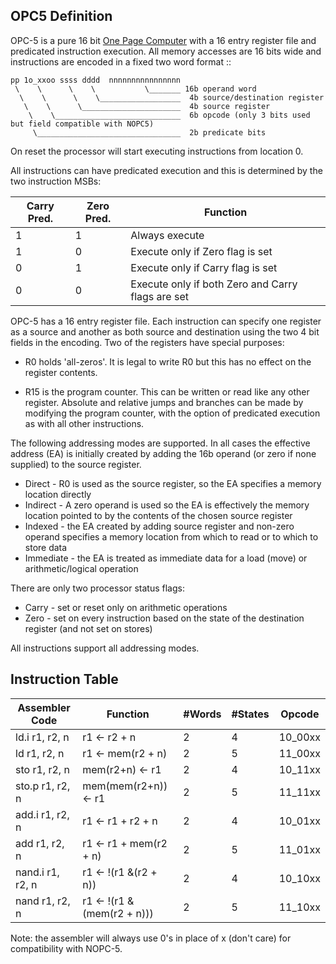 OPC5 Definition
----------------

OPC-5 is a pure 16 bit [One Page Computer](.) with a 16 entry register file and predicated instruction
execution. All memory accesses are 16 bits wide and instructions are encoded in a fixed two word format ::

    pp 1o_xxoo ssss dddd  nnnnnnnnnnnnnnnn
     \    \      \    \           \_______ 16b operand word
      \    \      \    \__________________  4b source/destination register
       \    \      \______________________  4b source register
        \    \____________________________  6b opcode (only 3 bits used but field compatible with NOPC5)
         \________________________________  2b predicate bits                         

On reset the processor will start executing instructions from location 0.

All instructions can have predicated execution and this is determined by the two instruction MSBs:

  |  Carry Pred.  |    Zero Pred. |    Function                                            |
  |---------------|---------------|--------------------------------------------------------|
  |      1        |        1      |    Always execute                                      |
  |      1        |        0      |    Execute only if Zero flag is set                    |
  |      0        |        1      |    Execute only if Carry flag is set                   |
  |      0        |        0      |    Execute only if both Zero and Carry flags are set   |

OPC-5 has a 16 entry register file. Each instruction can specify one register as a source and another
as both source and destination using the two 4 bit fields in the encoding. Two of the registers have
special purposes: 

  * R0 holds 'all-zeros'. It is legal to write R0 but this has no effect on the register contents.

  * R15 is the program counter. This can be written or read like any other register.
  Absolute and relative jumps and branches can be made by modifying the program counter, with
  the option of predicated execution as with all other instructions.

The following addressing modes are supported. In all cases the effective address (EA) is initially created
by adding the 16b operand (or zero if none supplied) to the source register. 

  * Direct    - R0 is used as the source register, so the EA specifies a memory location directly
  * Indirect  - A zero operand is used so the EA is effectively the memory location pointed to by the
              contents of the chosen source register
  * Indexed   - the EA created by adding source register and non-zero operand  specifies a memory 
              location from which to read or to which to store data 
  * Immediate - the EA is treated as immediate data for a load (move) or arithmetic/logical operation

There are only two processor status flags:

  * Carry - set or reset only on arithmetic operations 
  * Zero  - set on every instruction based on the state of the destination register (and not set on stores)

All instructions support all addressing modes.

Instruction Table
-----------------

  |Assembler Code          |Function                       |#Words   |#States   |Opcode  |
  |------------------------|-------------------------------|---------|----------|--------|
  |ld.i    r1, r2, n       |r1 <- r2 + n                   |2        |4         |10_00xx |
  |ld      r1, r2, n       |r1 <- mem(r2 + n)              |2        |5         |11_00xx |
  |sto     r1, r2, n       |mem(r2+n) <- r1                |2        |4         |10_11xx |
  |sto.p   r1, r2, n       |mem(mem(r2+n)) <- r1           |2        |5         |11_11xx |
  |add.i   r1, r2, n       |r1 <- r1 + r2 + n              |2        |4         |10_01xx |
  |add     r1, r2, n       |r1 <- r1 + mem(r2 + n)         |2        |5         |11_01xx |
  |nand.i  r1, r2, n       |r1 <- !(r1 &(r2 + n))          |2        |4         |10_10xx |
  |nand    r1, r2, n       |r1 <- !(r1 &(mem(r2 + n)))     |2        |5         |11_10xx |

Note: the assembler will always use 0's in place of x (don't care) for compatibility with NOPC-5.
